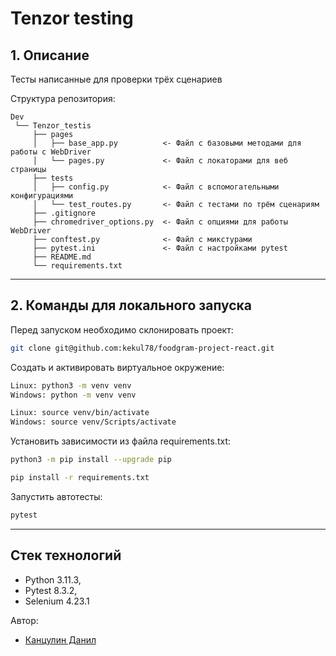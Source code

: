 # Tenzor testing 

## 1. Описание <a id=1></a>
Тесты написанные для проверки трёх сценариев

Cтруктура репозитория:
```
Dev
 └── Tenzor_testis
     ├── pages
     │   ├── base_app.py          <- Файл с базовыми методами для работы с WebDriver
     │   └── pages.py             <- Файл с локаторами для веб страницы
     ├── tests
     │   ├── config.py            <- Файл с вспомогательными конфигурациями
     │   └── test_routes.py       <- Файл с тестами по трём сценариям
     ├── .gitignore
     ├── chromedriver_options.py  <- Файл с опциями для работы WebDriver
     ├── conftest.py              <- Файл с микстурами
     ├── pytest.ini               <- Файл с настройками pytest
     ├── README.md
     └── requirements.txt
```
---
## 2. Команды для локального запуска <a id=4></a>

Перед запуском необходимо склонировать проект:
```bash
git clone git@github.com:kekul78/foodgram-project-react.git

```

Cоздать и активировать виртуальное окружение:
```bash
Linux: python3 -m venv venv
Windows: python -m venv venv
```
```bash
Linux: source venv/bin/activate
Windows: source venv/Scripts/activate
```

Установить зависимости из файла requirements.txt:
```bash
python3 -m pip install --upgrade pip
```
```bash
pip install -r requirements.txt
```

Запустить автотесты:
```bash
pytest
```
---
## Стек технологий

* Python 3.11.3,
* Pytest 8.3.2,
* Selenium 4.23.1

Автор: 
* [Канцулин Данил](https://github.com/kekul78)
